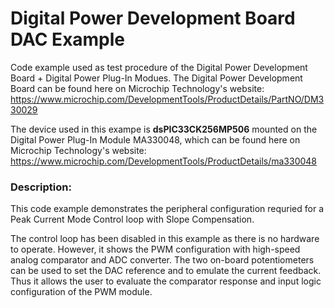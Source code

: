 # Digital Power Development Board DAC Example
Code example used as test procedure of the Digital Power Development Board + Digital Power Plug-In Modues. The Digital Power Development Board can be found here on Microchip Technology's website: https://www.microchip.com/DevelopmentTools/ProductDetails/PartNO/DM330029

The device used in this exampe is **dsPIC33CK256MP506** mounted on the Digital Power Plug-In Module MA330048, which can be found here on Microchip Technology's website: https://www.microchip.com/DevelopmentTools/ProductDetails/ma330048

### Description:
This code example demonstrates the peripheral configuration requried for a Peak Current Mode Control loop with Slope Compensation. 

The control loop has been disabled in this example as there is no hardware to operate. However, it shows the PWM configuration with high-speed analog comparator and ADC converter. The two on-board potentiometers can be used to set the DAC reference and to emulate the current feedback. Thus it allows the user to evaluate the comparator response and input logic configuration of the PWM module.

